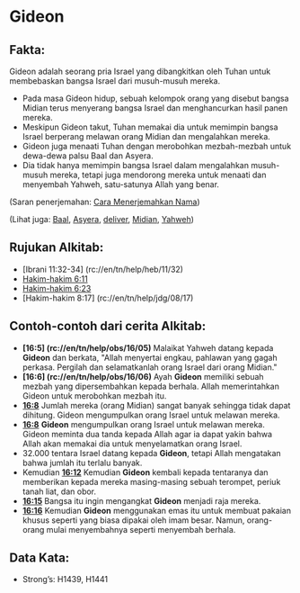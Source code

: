 # Gideon

## Fakta: 

Gideon adalah seorang pria Israel yang dibangkitkan oleh Tuhan untuk membebaskan bangsa Israel dari musuh-musuh mereka. 

* Pada masa Gideon hidup, sebuah kelompok orang yang disebut bangsa Midian terus menyerang bangsa Israel dan menghancurkan hasil panen mereka.
* Meskipun Gideon takut, Tuhan memakai dia untuk memimpin bangsa Israel berperang melawan orang Midian dan mengalahkan mereka.
* Gideon juga menaati Tuhan dengan merobohkan mezbah-mezbah untuk dewa-dewa palsu Baal dan Asyera.
* Dia tidak hanya memimpin bangsa Israel dalam mengalahkan musuh-musuh mereka, tetapi juga mendorong mereka untuk menaati dan menyembah Yahweh, satu-satunya Allah yang benar. 

(Saran penerjemahan: [Cara Menerjemahkan Nama](rc://en/ta/man/translate/translate-names)) 

(Lihat juga: [Baal](../names/baal.md), [Asyera](../names/asherim.md), [deliver](../lainnya/deliverer.md), [Midian](../names/midian.md), [Yahweh](../kt/yahweh.md))  

## Rujukan Alkitab:

* [Ibrani 11:32-34] (rc://en/tn/help/heb/11/32)
* [Hakim-hakim 6:11](rc://en/tn/help/jdg/06/11)
* [Hakim-hakim 6:23](rc://en/tn/help/jdg/06/23)
* [Hakim-hakim 8:17] (rc://en/tn/help/jdg/08/17) 

## Contoh-contoh dari cerita Alkitab:

* __[16:5] (rc://en/tn/help/obs/16/05)__ Malaikat Yahweh datang kepada __Gideon__ dan berkata, "Allah menyertai engkau, pahlawan yang gagah perkasa. Pergilah dan selamatkanlah orang Israel dari orang Midian."
* __[16:6] (rc://en/tn/help/obs/16/06)__ Ayah __Gideon__ memiliki sebuah mezbah yang dipersembahkan kepada berhala. Allah memerintahkan Gideon untuk merobohkan mezbah itu.
* __[16:8](rc://en/tn/help/obs/16/08)__ Jumlah mereka (orang Midian) sangat banyak sehingga tidak dapat dihitung. Gideon mengumpulkan orang Israel untuk melawan mereka.
* __[16:8](rc://en/tn/help/obs/16/08)__ __Gideon__ mengumpulkan orang Israel untuk melawan mereka. Gideon meminta dua tanda kepada Allah agar ia dapat yakin bahwa Allah akan memakai dia untuk menyelamatkan orang Israel.
* 32.000 tentara Israel datang kepada __Gideon__, tetapi Allah mengatakan bahwa jumlah itu terlalu banyak.
* Kemudian __[16:12](rc://en/tn/help/obs/16/12)__ Kemudian __Gideon__ kembali kepada tentaranya dan memberikan kepada mereka masing-masing sebuah terompet, periuk tanah liat, dan obor.
* __[16:15](rc://en/tn/help/obs/16/15)__ Bangsa itu ingin mengangkat __Gideon__ menjadi raja mereka.
* __[16:16](rc://en/tn/help/obs/16/16)__ Kemudian __Gideon__ menggunakan emas itu untuk membuat pakaian khusus seperti yang biasa dipakai oleh imam besar. Namun, orang-orang mulai menyembahnya seperti menyembah berhala. 

## Data Kata:

* Strong’s: H1439, H1441

